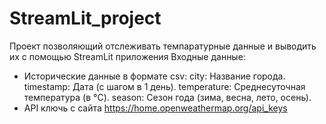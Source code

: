 # StreamLit_project

Проект позволяющий отслеживать темпаратурные данные и выводить их с помощью StreamLit приложения
Входные данные: 
- Исторические данные в формате csv:
  city: Название города.
  timestamp: Дата (с шагом в 1 день).
  temperature: Среднесуточная температура (в °C).
  season: Сезон года (зима, весна, лето, осень).
- API ключь с сайта https://home.openweathermap.org/api_keys
